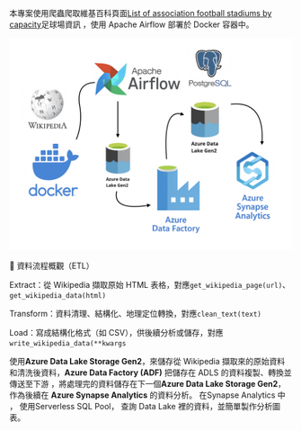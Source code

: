 本專案使用爬蟲爬取維基百科頁面[List of association football stadiums by capacity](https://en.wikipedia.org/wiki/List_of_association_football_stadiums_by_capacity)足球場資訊
，使用 Apache Airflow 部署於 Docker 容器中。

![Data Pipeline Architecture](architecture.jpeg)

🔁 資料流程概觀（ETL）

Extract：從 Wikipedia 擷取原始 HTML 表格，對應`get_wikipedia_page(url)`、`get_wikipedia_data(html)`

Transform：資料清理、結構化、地理定位轉換，對應`clean_text(text)`

Load：寫成結構化格式（如 CSV），供後續分析或儲存，對應`write_wikipedia_data(**kwargs`  

使用**Azure Data Lake Storage Gen2**，來儲存從 Wikipedia 擷取來的原始資料和清洗後資料，**Azure Data Factory (ADF)** 把儲存在 ADLS 的資料複製、轉換並傳送至下游
，將處理完的資料儲存在下一個**Azure Data Lake Storage Gen2**，作為後續在 **Azure Synapse Analytics** 的資料分析。 在Synapse Analytics 中 ， 使用Serverless SQL Pool，
查詢 Data Lake 裡的資料，並簡單製作分析圖表。
